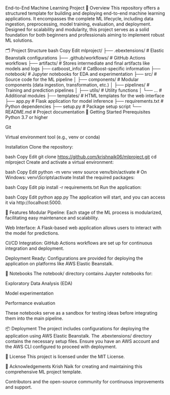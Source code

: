 End-to-End Machine Learning Project
📌 Overview
This repository offers a structured template for building and deploying end-to-end machine learning applications. It encompasses the complete ML lifecycle, including data ingestion, preprocessing, model training, evaluation, and deployment. Designed for scalability and modularity, this project serves as a solid foundation for both beginners and professionals aiming to implement robust ML solutions.

🗂️ Project Structure
bash
Copy
Edit
mlproject/
├── .ebextensions/           # Elastic Beanstalk configurations
├── .github/workflows/       # GitHub Actions workflows
├── artifacts/               # Stores intermediate and final artifacts like models and logs
├── catboost_info/           # CatBoost-specific information
├── notebook/                # Jupyter notebooks for EDA and experimentation
├── src/                     # Source code for the ML pipeline
│   ├── components/          # Modular components (data ingestion, transformation, etc.)
│   ├── pipelines/           # Training and prediction pipelines
│   ├── utils/               # Utility functions
│   └── ...                  # Additional modules
├── templates/               # HTML templates for the web interface
├── app.py                   # Flask application for model inference
├── requirements.txt         # Python dependencies
├── setup.py                 # Package setup script
└── README.md                # Project documentation
🚀 Getting Started
Prerequisites
Python 3.7 or higher

Git

Virtual environment tool (e.g., venv or conda)

Installation
Clone the repository:

bash
Copy
Edit
git clone https://github.com/krishnaik06/mlproject.git
cd mlproject
Create and activate a virtual environment:

bash
Copy
Edit
python -m venv venv
source venv/bin/activate  # On Windows: venv\Scripts\activate
Install the required packages:

bash
Copy
Edit
pip install -r requirements.txt
Run the application:

bash
Copy
Edit
python app.py
The application will start, and you can access it via http://localhost:5000.

🧰 Features
Modular Pipeline: Each stage of the ML process is modularized, facilitating easy maintenance and scalability.

Web Interface: A Flask-based web application allows users to interact with the model for predictions.

CI/CD Integration: GitHub Actions workflows are set up for continuous integration and deployment.

Deployment Ready: Configurations are provided for deploying the application on platforms like AWS Elastic Beanstalk.

📁 Notebooks
The notebook/ directory contains Jupyter notebooks for:

Exploratory Data Analysis (EDA)

Model experimentation

Performance evaluation

These notebooks serve as a sandbox for testing ideas before integrating them into the main pipeline.

📦 Deployment
The project includes configurations for deploying the application using AWS Elastic Beanstalk. The .ebextensions/ directory contains the necessary setup files. Ensure you have an AWS account and the AWS CLI configured to proceed with deployment.

📄 License
This project is licensed under the MIT License.

🙌 Acknowledgements
Krish Naik for creating and maintaining this comprehensive ML project template.

Contributors and the open-source community for continuous improvements and support.
